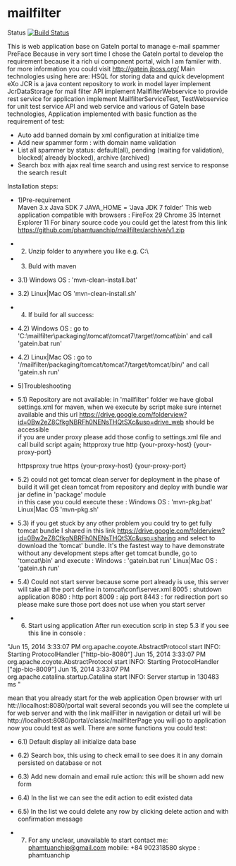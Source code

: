 mailfilter
==========
Status 
[![Build Status](https://travis-ci.org/phamtuanchip/mailfilter.png)](https://travis-ci.org/phamtuanchip/mailfilter)


This is web application base on GateIn portal to manage e-mail spammer
PreFace
Because in very sort time I chose the GateIn portal to develop the requirement because it a rich ui component portal, wich I am familer with.
for more information you could visit http://gatein.jboss.org/
Main technologies using here are:
HSQL for storing data and quick development
eXo JCR is a java content repository to work in model layer
implement JcrDataStorage for mail filter API 
implement MailfilterWebservice to provide rest service for application
implement MailfilterServiceTest, TestWebservice for unit test service API and web service 
and various of GateIn base technologies,
Application implemented with basic function as the requirement of test:
- Auto add banned domain by xml configuration at initialize time 
- Add new spammer form : with domain name validation 
- List all spammer by status: default(all), pending (waiting for validation), blocked( already blocked), archive (archived)
- Search box with ajax real time search and using rest service to response the search result

Installation steps:

- 1)Pre-requirement  
Maven 3.x
Java SDK 7
JAVA_HOME = 'Java JDK 7 folder'
This web application compatible with browsers :
FireFox 29
Chrome  35
Internet Explorer 11
For binary source code you could get the latest from this link https://github.com/phamtuanchip/mailfilter/archive/v1.zip
- 2) Unzip folder to anywhere you like e.g. C:\
- 3) Buld with maven 
- 3.1) Windows OS :  'mvn-clean-install.bat' 
- 3.2) Linux|Mac OS  'mvn-clean-install.sh' 
- 4) If build for all success:
- 4.2) Windows OS :
 go to 'C:\mailfilter\packaging\tomcat\tomcat7\target\tomcat\bin\' and call 'gatein.bat run'
- 4.2) Linux|Mac OS :
 go to '/mailfilter/packaging/tomcat/tomcat7/target/tomcat/bin/' and call 'gatein.sh run'
 
- 5)Troubleshooting 
- 5.1) Repository are not available:
in 'mailfilter' folder we have global settings.xml for maven, when we execute by script make sure internet available and this url https://drive.google.com/folderview?id=0Bw2eZ8CfkgNBRFh0NENsTHQtSXc&usp=drive_web should be accessible     
if you are under proxy please add those config to settings.xml file and call build script again;
  <proxies>
    <proxy>
      <id>httpproxy</id>
      <active>true</active>
      <protocol>http</protocol>
      <host>{your-proxy-host}</host>
      <port>{your-proxy-port}</port>
      
    </proxy>
	<proxy>
      <id>httpsproxy</id>
      <active>true</active>
      <protocol>https</protocol>
      <host>{your-proxy-host}</host>
      <port>{your-proxy-port}</port>
    </proxy>
  </proxies>
- 5.2) could not get tomcat clean server for deployment 
in the phase of build it will get clean tomcat from repository and deploy with bundle war jar define in 'package' module  
in this case you could execute these :
 Windows OS :  'mvn-pkg.bat' 
 Linux|Mac OS  'mvn-pkg.sh' 

- 5.3) if you get stuck by any other problem you could try to get fully tomcat bundle I shared in this link https://drive.google.com/folderview?id=0Bw2eZ8CfkgNBRFh0NENsTHQtSXc&usp=sharing
and select to download the 'tomcat' bundle. It's the fastest way to have demonstrate without any development steps 
after get tomcat bundle, go to 'tomcat\bin' and execute :
Windows : 'gatein.bat run'
Linux|Mac OS : 'gatein.sh run'

- 5.4) Could not start server because some port already is use, this server will take all the port define in tomcat\conf\server.xml 
 8005 : shutdown application 
 8080 : http port
 8009 : ajp port
 8443 : for redirection port
 so please make sure those port does not use when you start server
 
- 6) Start using application 
After run execution scrip in step 5.3 if you see this line in console :

"Jun 15, 2014 3:33:07 PM org.apache.coyote.AbstractProtocol start
INFO: Starting ProtocolHandler ["http-bio-8080"]
Jun 15, 2014 3:33:07 PM org.apache.coyote.AbstractProtocol start
INFO: Starting ProtocolHandler ["ajp-bio-8009"]
Jun 15, 2014 3:33:07 PM org.apache.catalina.startup.Catalina start
INFO: Server startup in 130483 ms "

 mean that you already start for the web application
Open browser with url htt://localhost:8080/portal wait several seconds you will see the complete ui for web server and with the link mailFilter in navigation or detail url will be http://localhost:8080/portal/classic/mailfilterPage
you will go to application now you could test as well. There are some functions you could test:
- 6.1) Default display all initialize data base 
- 6.2) Search box, this using to check email to see does it in any domain persisted on database or not 
- 6.3) Add new domain and email rule action: this will be shown add new form 
- 6.4) In the list we can see the edit action to edit existed data
- 6.5) In the list we could delete any row by clicking delete action and with confirmation message

- 7) For any unclear, unavailable to start contact me:
phamtuanchip@gmail.com
mobile: +84 902318580
skype : phamtuanchip
    
